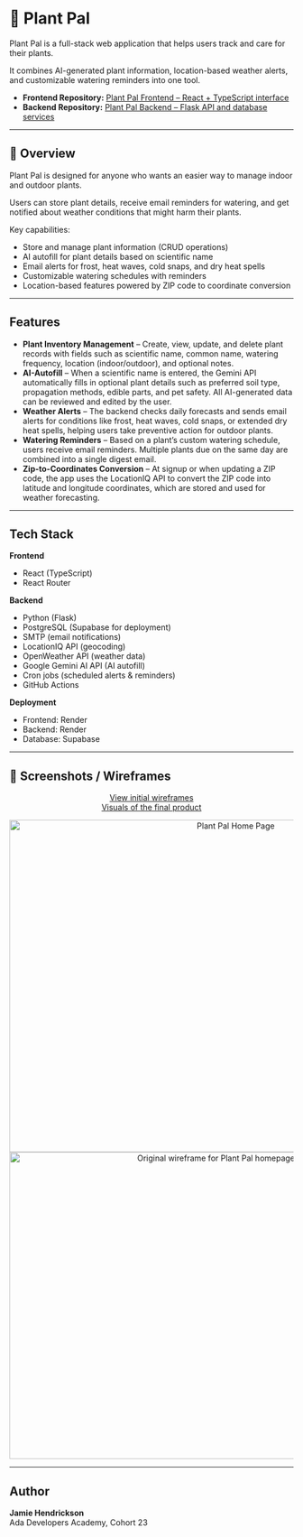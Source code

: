# 🌱 Plant Pal

Plant Pal is a full-stack web application that helps users track and care for their plants.  

It combines AI-generated plant information, location-based weather alerts, and customizable watering reminders into one tool.

- **Frontend Repository:** [Plant Pal Frontend – React + TypeScript interface](https://github.com/johendrickson/capstone-frontend)
- **Backend Repository:** [Plant Pal Backend – Flask API and database services](https://github.com/johendrickson/capstone-backend)

---

## 📖 Overview

Plant Pal is designed for anyone who wants an easier way to manage indoor and outdoor plants.  

Users can store plant details, receive email reminders for watering, and get notified about weather conditions that might harm their plants.

Key capabilities:
- Store and manage plant information (CRUD operations)
- AI autofill for plant details based on scientific name
- Email alerts for frost, heat waves, cold snaps, and dry heat spells
- Customizable watering schedules with reminders
- Location-based features powered by ZIP code to coordinate conversion

---

## Features

- **Plant Inventory Management** – Create, view, update, and delete plant records with fields such as scientific name, common name, watering frequency, location (indoor/outdoor), and optional notes.
- **AI-Autofill** – When a scientific name is entered, the Gemini API automatically fills in optional plant details such as preferred soil type, propagation methods, edible parts, and pet safety. All AI-generated data can be reviewed and edited by the user.
- **Weather Alerts** –  The backend checks daily forecasts and sends email alerts for conditions like frost, heat waves, cold snaps, or extended dry heat spells, helping users take preventive action for outdoor plants.
- **Watering Reminders** – Based on a plant’s custom watering schedule, users receive email reminders. Multiple plants due on the same day are combined into a single digest email.
- **Zip-to-Coordinates Conversion** – At signup or when updating a ZIP code, the app uses the LocationIQ API to convert the ZIP code into latitude and longitude coordinates, which are stored and used for weather forecasting.

---

## Tech Stack

**Frontend**  
- React (TypeScript)  
- React Router  

**Backend**  
- Python (Flask)  
- PostgreSQL (Supabase for deployment)  
- SMTP (email notifications)  
- LocationIQ API (geocoding)  
- OpenWeather API (weather data)  
- Google Gemini AI API (AI autofill)  
- Cron jobs (scheduled alerts & reminders)
- GitHub Actions  

**Deployment**  
- Frontend: Render  
- Backend: Render  
- Database: Supabase  

---

## 📸 Screenshots / Wireframes

<div align="center">

[View initial wireframes](https://drive.google.com/file/d/1iO4pV2vMbS6Teh7Acsd-Sk8-RPpR5ngF/view?usp=sharing)  
[Visuals of the final product](https://drive.google.com/file/d/1YUieZWcREzfVYpxaVq3qj9S3vcOkVY8a/view?usp=sharing)  

<img width="787" height="589" alt="Plant Pal Home Page" src="https://github.com/user-attachments/assets/ab09bd79-5556-4d22-a87d-066d3faa5b13" />

<img width="717" height="544" alt="Original wireframe for Plant Pal homepage" src="https://github.com/user-attachments/assets/0b4d5b62-628a-4da4-b850-45ecd7ccb1a3" />

</div>

---

## Author
**Jamie Hendrickson**  
Ada Developers Academy, Cohort 23
